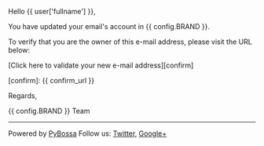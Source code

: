 Hello {{ user['fullname'] }},

You have updated your email's account in {{ config.BRAND }}.

To verify that you are the owner of this e-mail address, please visit the URL below:

[Click here to validate your new e-mail address][confirm]

[confirm]: {{ confirm_url }}

Regards,

{{ config.BRAND }} Team

***
Powered by [PyBossa](http://pybossa.com)
Follow us: [Twitter](http://twitter.com/pybossa), [Google+](https://plus.google.com/115359083217638640334/posts)
